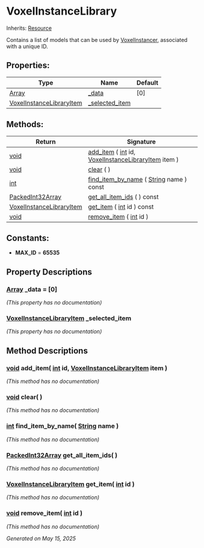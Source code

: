 # VoxelInstanceLibrary

Inherits: [Resource](https://docs.godotengine.org/en/stable/classes/class_resource.html)

Contains a list of models that can be used by [VoxelInstancer](VoxelInstancer.md), associated with a unique ID.

## Properties:


Type                                                                      | Name                                 | Default
------------------------------------------------------------------------- | ------------------------------------ | --------
[Array](https://docs.godotengine.org/en/stable/classes/class_array.html)  | [_data](#i__data)                    | [0]
[VoxelInstanceLibraryItem](VoxelInstanceLibraryItem.md)                   | [_selected_item](#i__selected_item)  |
<p></p>

## Methods:


Return                                                                                          | Signature
----------------------------------------------------------------------------------------------- | -------------------------------------------------------------------------------------------------------------------------------------------------------------------
[void](#)                                                                                       | [add_item](#i_add_item) ( [int](https://docs.godotengine.org/en/stable/classes/class_int.html) id, [VoxelInstanceLibraryItem](VoxelInstanceLibraryItem.md) item )
[void](#)                                                                                       | [clear](#i_clear) ( )
[int](https://docs.godotengine.org/en/stable/classes/class_int.html)                            | [find_item_by_name](#i_find_item_by_name) ( [String](https://docs.godotengine.org/en/stable/classes/class_string.html) name ) const
[PackedInt32Array](https://docs.godotengine.org/en/stable/classes/class_packedint32array.html)  | [get_all_item_ids](#i_get_all_item_ids) ( ) const
[VoxelInstanceLibraryItem](VoxelInstanceLibraryItem.md)                                         | [get_item](#i_get_item) ( [int](https://docs.godotengine.org/en/stable/classes/class_int.html) id ) const
[void](#)                                                                                       | [remove_item](#i_remove_item) ( [int](https://docs.godotengine.org/en/stable/classes/class_int.html) id )
<p></p>

## Constants:

- <span id="i_MAX_ID"></span>**MAX_ID** = **65535**

## Property Descriptions

### [Array](https://docs.godotengine.org/en/stable/classes/class_array.html)<span id="i__data"></span> **_data** = [0]

*(This property has no documentation)*

### [VoxelInstanceLibraryItem](VoxelInstanceLibraryItem.md)<span id="i__selected_item"></span> **_selected_item**

*(This property has no documentation)*

## Method Descriptions

### [void](#)<span id="i_add_item"></span> **add_item**( [int](https://docs.godotengine.org/en/stable/classes/class_int.html) id, [VoxelInstanceLibraryItem](VoxelInstanceLibraryItem.md) item )

*(This method has no documentation)*

### [void](#)<span id="i_clear"></span> **clear**( )

*(This method has no documentation)*

### [int](https://docs.godotengine.org/en/stable/classes/class_int.html)<span id="i_find_item_by_name"></span> **find_item_by_name**( [String](https://docs.godotengine.org/en/stable/classes/class_string.html) name )

*(This method has no documentation)*

### [PackedInt32Array](https://docs.godotengine.org/en/stable/classes/class_packedint32array.html)<span id="i_get_all_item_ids"></span> **get_all_item_ids**( )

*(This method has no documentation)*

### [VoxelInstanceLibraryItem](VoxelInstanceLibraryItem.md)<span id="i_get_item"></span> **get_item**( [int](https://docs.godotengine.org/en/stable/classes/class_int.html) id )

*(This method has no documentation)*

### [void](#)<span id="i_remove_item"></span> **remove_item**( [int](https://docs.godotengine.org/en/stable/classes/class_int.html) id )

*(This method has no documentation)*

_Generated on May 15, 2025_
